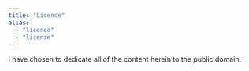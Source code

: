 ```yaml
---
title: "Licence"
alias:
  - "licence"
  - "license"
---
```

I have chosen to dedicate all of the content herein to the public domain.
